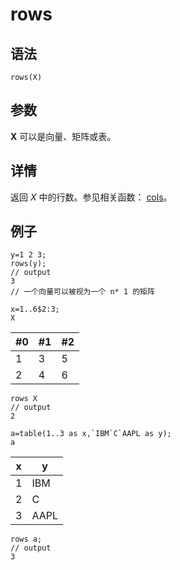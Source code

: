 # rows

## 语法

`rows(X)`

## 参数

**X** 可以是向量、矩阵或表。

## 详情

返回 *X* 中的行数。参见相关函数： [cols](../c/cols.md)。

## 例子

```
y=1 2 3;
rows(y);
// output
3
// 一个向量可以被视为一个 n* 1 的矩阵

x=1..6$2:3;
X
```

| #0 | #1 | #2 |
| --- | --- | --- |
| 1 | 3 | 5 |
| 2 | 4 | 6 |

```
rows X
// output
2

a=table(1..3 as x,`IBM`C`AAPL as y);
a
```

| x | y |
| --- | --- |
| 1 | IBM |
| 2 | C |
| 3 | AAPL |

```
rows a;
// output
3
```

